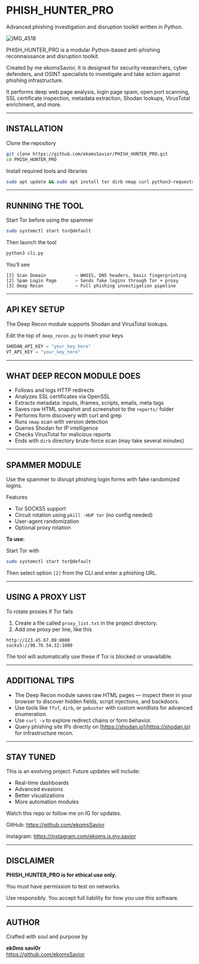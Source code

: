 # PHISH_HUNTER_PRO

Advanced phishing investigation and disruption toolkit written in Python.

![IMG_4518](https://github.com/user-attachments/assets/7a5d70cd-b3cc-4bc3-94e7-f80d9fa8eeec)

PHISH_HUNTER_PRO is a modular Python-based anti-phishing reconnaissance and disruption toolkit.  

Created by me ekomsSavior, it is designed for security researchers, cyber defenders, and OSINT specialists to investigate and take action against phishing infrastructure.

It performs deep web page analysis, login page spam, open port scanning, SSL certificate inspection, metadata extraction, Shodan lookups, VirusTotal enrichment, and more.

---

## INSTALLATION

Clone the repository

```bash
git clone https://github.com/ekomsSavior/PHISH_HUNTER_PRO.git
cd PHISH_HUNTER_PRO
```

Install required tools and libraries

```bash
sudo apt update && sudo apt install tor dirb nmap curl python3-requests -y
```

---

## RUNNING THE TOOL

Start Tor before using the spammer

```bash
sudo systemctl start tor@default
```

Then launch the tool

```bash
python3 cli.py
```

You’ll see

```
[1] Scan Domain           – WHOIS, DNS headers, basic fingerprinting  
[2] Spam Login Page       – Sends fake logins through Tor + proxy  
[3] Deep Recon            – Full phishing investigation pipeline
```

---

## API KEY SETUP

The Deep Recon module supports Shodan and VirusTotal lookups.

Edit the top of `deep_recon.py` to insert your keys

```python
SHODAN_API_KEY = "your_key_here"
VT_API_KEY = "your_key_here"
```

---

## WHAT DEEP RECON MODULE DOES

- Follows and logs HTTP redirects  
- Analyzes SSL certificates via OpenSSL  
- Extracts metadata: inputs, iframes, scripts, emails, meta tags  
- Saves raw HTML snapshot and screenshot to the `reports/` folder  
- Performs form discovery with curl and grep  
- Runs `nmap` scan with version detection  
- Queries Shodan for IP intelligence  
- Checks VirusTotal for malicious reports  
- Ends with `dirb` directory brute-force scan (may take several minutes)

---

## SPAMMER MODULE

Use the spammer to disrupt phishing login forms with fake randomized logins.

Features
- Tor SOCKS5 support  
- Circuit rotation using `pkill -HUP tor` (no config needed)  
- User-agent randomization  
- Optional proxy rotation  

**To use:**

Start Tor with

```bash
sudo systemctl start tor@default
```

Then select option `[2]` from the CLI and enter a phishing URL.

---

## USING A PROXY LIST

To rotate proxies if Tor fails

1. Create a file called `proxy_list.txt` in the project directory.
2. Add one proxy per line, like this

```
http://123.45.67.89:8080
socks5://98.76.54.32:1080
```

The tool will automatically use these if Tor is blocked or unavailable.

---

## ADDITIONAL TIPS

- The Deep Recon module saves raw HTML pages — inspect them in your browser to discover hidden fields, script injections, and backdoors.  
- Use tools like `ffuf`, `dirb`, or `gobuster` with custom wordlists for advanced enumeration.  
- Use `curl -v` to explore redirect chains or form behavior.  
- Query phishing site IPs directly on [https://shodan.io](https://shodan.io) for infrastructure recon.

---

## STAY TUNED

This is an evolving project. Future updates will include:

- Real-time dashboards  
- Advanced evasions  
- Better visualizations  
- More automation modules  

Watch this repo or follow me on IG for updates.

GitHub: https://github.com/ekomsSavior  

Instagram: https://instagram.com/ekoms.is.my.savior  

---

## DISCLAIMER

**PHISH_HUNTER_PRO is for ethical use only.**  

You must have permission to test on networks.

Use responsibly. You accept full liability for how you use this software.

---

## AUTHOR

Crafted with soul and purpose by

**ek0ms savi0r**  
https://github.com/ekomsSavior

